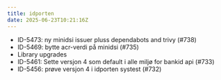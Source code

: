 ```yaml
---
title: idporten
date: 2025-06-23T10:21:16Z
---
```

- ID-5473: ny minidsi issuer pluss dependabots and trivy (#738)
- ID-5469: bytte acr-verdi på minidsi (#735)
- Library upgrades
- ID-5461: Sette versjon 4 som default i alle miljø for bankid api (#733)
- ID-5456: prøve versjon 4 i idporten systest (#732)

